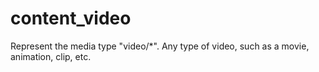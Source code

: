 # content_video

Represent the media type "video/*". Any type of video, such as a movie, animation, clip, etc.

